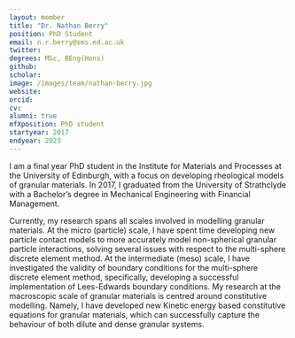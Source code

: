 ```yaml
---
layout: member
title: "Dr. Nathan Berry"
position: PhD Student 
email: n.r.berry@sms.ed.ac.uk
twitter: 
degrees: MSc, BEng(Hons)
github: 
scholar: 
image: /images/team/nathan-berry.jpg
website: 
orcid:	
cv: 
alumni: true
mfXposition: PhD student 
startyear: 2017
endyear: 2023
---
```


I am a final year PhD student in the Institute for Materials and Processes at the University of Edinburgh, with a focus on developing rheological models of granular materials.  In 2017, I graduated from the University of Strathclyde with a Bachelor’s degree in Mechanical Engineering with Financial Management.   

Currently, my research spans all scales involved in modelling granular materials. At the micro (particle) scale, I have spent time developing new particle contact models to more accurately model non-spherical granular particle interactions, solving several issues with respect to the multi-sphere discrete element method.  At the intermediate (meso) scale, I have investigated the validity of boundary conditions for the multi-sphere discrete element method, specifically, developing a successful implementation of Lees-Edwards boundary conditions. My research at the macroscopic scale of granular materials is centred around constitutive modelling. Namely, I have developed new Kinetic energy based constitutive equations for granular materials, which can successfully capture the behaviour of both dilute and dense granular systems.  
